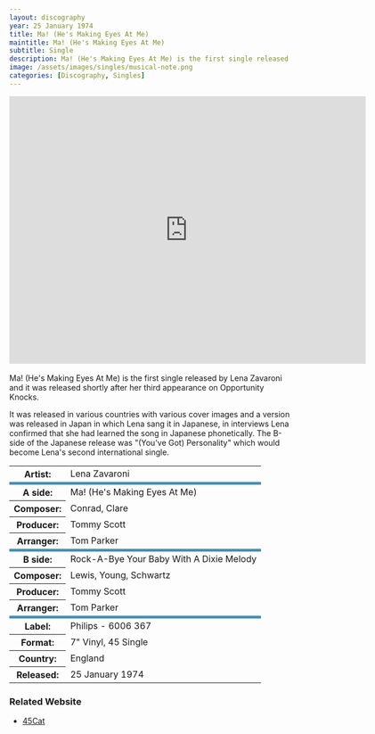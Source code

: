```yaml
---
layout: discography
year: 25 January 1974
title: Ma! (He's Making Eyes At Me)
maintitle: Ma! (He's Making Eyes At Me)
subtitle: Single
description: Ma! (He's Making Eyes At Me) is the first single released by Lena Zavaroni and it was released shortly after her third appearance on Opportunity Knocks.
image: /assets/images/singles/musical-note.png
categories: [Discography, Singles]
---
```


<div class="responsive-video"><iframe width="640px" height="480px" src="https://www.youtube.com/embed/DzqcGLl8rMg?playlist=Yc1h6cDkc8M&rel=0&showinfo=1" frameborder="0" allowfullscreen=""></iframe></div>
<br />
Ma! (He's Making Eyes At Me) is the first single released by Lena Zavaroni and it was released shortly after her third appearance on Opportunity Knocks.

It was released in various countries with various cover images and a version was released in Japan in which Lena sang it in Japanese, in interviews Lena confirmed that she had learned the song in Japanese phonetically. The B-side of the Japanese release was &quot;(You've Got) Personality&quot; which would become Lena's second international single.

<table>
<tr><th>Artist:</th><td>Lena Zavaroni</td></tr>
<tr class="split"><th>A side:</th><td>Ma! (He's Making Eyes At Me)</td></tr>
<tr><th>Composer:</th><td>Conrad, Clare</td></tr>
<tr><th>Producer:</th><td>Tommy Scott</td></tr>
<tr><th>Arranger:</th><td>Tom Parker</td></tr>
<tr class="split"><th>B side:</th><td>Rock-A-Bye Your Baby With A Dixie Melody</td></tr>
<tr><th>Composer:</th><td>Lewis, Young, Schwartz</td></tr>
<tr><th>Producer:</th><td>Tommy Scott</td></tr>
<tr><th>Arranger:</th><td>Tom Parker</td></tr>
<tr class="split"><th>Label:</th><td>Philips - 6006 367</td></tr>
<tr><th>Format:</th><td>7" Vinyl, 45 Single</td></tr>
<tr><th>Country:</th><td>England</td></tr>
<tr><th>Released:</th><td>25 January 1974</td></tr>
</table>

### Related Website
* [45Cat](http://www.45cat.com/record/6006367)

<style>
.split {border-top: solid 5px #4B90B1;}
</style>

